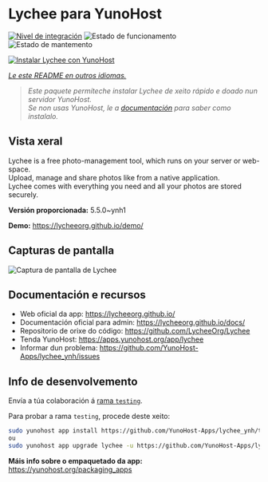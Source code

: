 <!--
NOTA: Este README foi creado automáticamente por <https://github.com/YunoHost/apps/tree/master/tools/readme_generator>
NON debe editarse manualmente.
-->

# Lychee para YunoHost

[![Nivel de integración](https://dash.yunohost.org/integration/lychee.svg)](https://ci-apps.yunohost.org/ci/apps/lychee/) ![Estado de funcionamento](https://ci-apps.yunohost.org/ci/badges/lychee.status.svg) ![Estado de mantemento](https://ci-apps.yunohost.org/ci/badges/lychee.maintain.svg)

[![Instalar Lychee con YunoHost](https://install-app.yunohost.org/install-with-yunohost.svg)](https://install-app.yunohost.org/?app=lychee)

*[Le este README en outros idiomas.](./ALL_README.md)*

> *Este paquete permíteche instalar Lychee de xeito rápido e doado nun servidor YunoHost.*  
> *Se non usas YunoHost, le a [documentación](https://yunohost.org/install) para saber como instalalo.*

## Vista xeral

Lychee is a free photo-management tool, which runs on your server or web-space.  
Upload, manage and share photos like from a native application.  
Lychee comes with everything you need and all your photos are stored securely.


**Versión proporcionada:** 5.5.0~ynh1

**Demo:** <https://lycheeorg.github.io/demo/>

## Capturas de pantalla

![Captura de pantalla de Lychee](./doc/screenshots/screenshot.jpg)

## Documentación e recursos

- Web oficial da app: <https://lycheeorg.github.io/>
- Documentación oficial para admin: <https://lycheeorg.github.io/docs/>
- Repositorio de orixe do código: <https://github.com/LycheeOrg/Lychee>
- Tenda YunoHost: <https://apps.yunohost.org/app/lychee>
- Informar dun problema: <https://github.com/YunoHost-Apps/lychee_ynh/issues>

## Info de desenvolvemento

Envía a túa colaboración á [rama `testing`](https://github.com/YunoHost-Apps/lychee_ynh/tree/testing).

Para probar a rama `testing`, procede deste xeito:

```bash
sudo yunohost app install https://github.com/YunoHost-Apps/lychee_ynh/tree/testing --debug
ou
sudo yunohost app upgrade lychee -u https://github.com/YunoHost-Apps/lychee_ynh/tree/testing --debug
```

**Máis info sobre o empaquetado da app:** <https://yunohost.org/packaging_apps>
